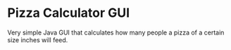 # Pizza Calculator GUI
Very simple Java GUI that calculates how many people a pizza of a certain size inches will feed.

